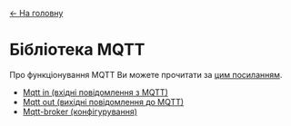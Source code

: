 [<- На головну](../)

# Бібліотека MQTT

Про функціонування MQTT Ви можете прочитати за [цим посиланням](https://pupenasan.github.io/ProgIngContrSystems/%D0%9B%D0%B5%D0%BA%D1%86/MQTT.html).

- [Mqtt in (вхідні повідомлення з MQTT)](mqttin.md)
- [Mqtt out (вихідні повідомлення до MQTT)](mqttout.md)
- [Mqtt-broker (конфігурування)](mqttbroker.md)

